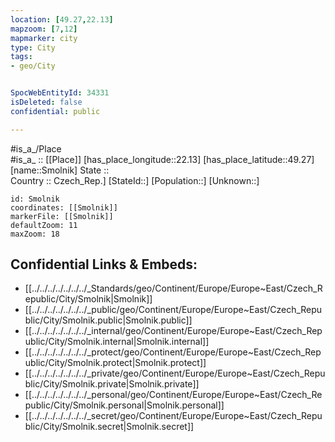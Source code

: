 ```yaml
---
location: [49.27,22.13] 
mapzoom: [7,12] 
mapmarker: city 
type: City
tags:
- geo/City


SpocWebEntityId: 34331
isDeleted: false
confidential: public

---
```

#is_a_/Place  
#is_a_ :: [[Place]] 
[has_place_longitude::22.13] 
[has_place_latitude::49.27] 
[name::Smolnik] 
State ::  
Country :: Czech_Rep.] 
[StateId::] 
[Population::] 
[Unknown::] 


```leaflet
id: Smolnik
coordinates: [[Smolnik]] 
markerFile: [[Smolnik]] 
defaultZoom: 11 
maxZoom: 18
```


## Confidential Links & Embeds: 
- [[../../../../../../../_Standards/geo/Continent/Europe/Europe~East/Czech_Republic/City/Smolnik|Smolnik]] 
- [[../../../../../../../_public/geo/Continent/Europe/Europe~East/Czech_Republic/City/Smolnik.public|Smolnik.public]] 
- [[../../../../../../../_internal/geo/Continent/Europe/Europe~East/Czech_Republic/City/Smolnik.internal|Smolnik.internal]] 
- [[../../../../../../../_protect/geo/Continent/Europe/Europe~East/Czech_Republic/City/Smolnik.protect|Smolnik.protect]] 
- [[../../../../../../../_private/geo/Continent/Europe/Europe~East/Czech_Republic/City/Smolnik.private|Smolnik.private]] 
- [[../../../../../../../_personal/geo/Continent/Europe/Europe~East/Czech_Republic/City/Smolnik.personal|Smolnik.personal]] 
- [[../../../../../../../_secret/geo/Continent/Europe/Europe~East/Czech_Republic/City/Smolnik.secret|Smolnik.secret]] 
